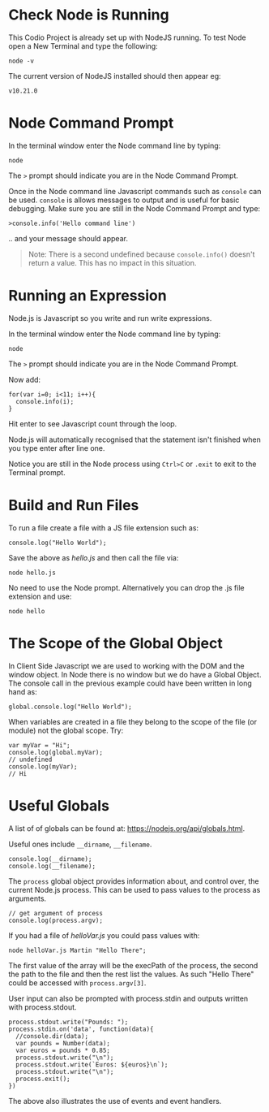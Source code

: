 # Check Node is Running

This Codio Project is already set up with NodeJS running.  To test Node open a New Terminal and type the following:

``` 
node -v 
```

The current version of NodeJS installed should then appear eg:

```
v10.21.0
```

# Node Command Prompt

In the terminal window enter the Node command line by typing:

```
node
```

The ```>``` prompt should indicate you are in the Node Command Prompt.

Once in the Node command line Javascript commands such as `console` can be used.  `console` is allows messages to output and is useful for basic debugging.  Make sure you are still in the Node Command Prompt and type:

```
>console.info('Hello command line')
```

.. and your message should appear.

> Note: There is a second undefined because `console.info()` doesn't return a value. This has no impact in this situation.

# Running an Expression

Node.js is Javascript so you write and run write expressions.

In the terminal window enter the Node command line by typing:

```
node
```

The ```>``` prompt should indicate you are in the Node Command Prompt.

Now add:

```
for(var i=0; i<11; i++){
  console.info(i); 
}
```
Hit enter to see Javascript count through the loop.

Node.js will automatically recognised that the statement isn't finished when you type enter after line one.

Notice you are still in the Node process using `Ctrl>C` or `.exit` to exit to the Terminal prompt.

# Build and Run Files

To run a file create a file with a JS file extension such as:

```
console.log("Hello World");
```

Save the above as <em>hello.js</em> and then call the file via:

```
node hello.js
```

No need to use the Node prompt.  Alternatively you can drop the .js file extension and use:

```
node hello
```
# The Scope of the Global Object

In Client Side Javascript we are used to working with the DOM and the window object. In Node there is no window but we do have a Global Object. The console call in the previous example could have been written in long hand as:

```
global.console.log("Hello World");
```

When variables are created in a file they belong to the scope of the file (or module) not the global scope. Try:

```
var myVar = "Hi"; 
console.log(global.myVar);
// undefined
console.log(myVar);
// Hi
```

# Useful Globals

A list of of globals can be found at: https://nodejs.org/api/globals.html.

Useful ones include `__dirname`, `__filename`.

```
console.log(__dirname);
console.log(__filename);
```

The `process` global object provides information about, and control over, the current Node.js process. This can be used to pass values to the process as arguments.

```
// get argument of process
console.log(process.argv);
```

If you had a file of <em>helloVar.js</em> you could pass values with:

```
node helloVar.js Martin "Hello There";
```

The first value of the array will be the execPath of the process, the second the path to the file and then the rest list the values. As such "Hello There" could be accessed with `process.argv[3]`.

User input can also be prompted with process.stdin and outputs written with process.stdout.



```
process.stdout.write("Pounds: ");
process.stdin.on('data', function(data){
  //console.dir(data);
  var pounds = Number(data);
  var euros = pounds * 0.85;
  process.stdout.write("\n");
  process.stdout.write(`Euros: ${euros}\n`);
  process.stdout.write("\n");
  process.exit();
})
```

The above also illustrates the use of events and event handlers.




